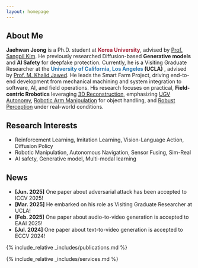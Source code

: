 ```yaml
---
layout: homepage
---
```


## About Me

**Jaehwan Jeong** is a Ph.D. student at **<span style="color:#A41E34">Korea University</span>**, advised by [Prof. Sangpil Kim](https://kuaicv.com). He previously researched Diffusion-based **Generative models** and **AI Safety** for deepfake protection. Currently, he is a Visiting Graduate Researcher at the **<span style="color:#2774AE">University of California, Los Angeles</span> (UCLA)**
, advised by [Prof. M. Khalid Jawed](https://structures.computer). He leads the Smart Farm Project, driving end-to-end development from mechanical machining and system integration to software, AI, and field operations. His research focuses on practical, **Field-centric Rrobotics** leveraging <u>3D Reconstruction</u>, emphasizing <u>UGV Autonomy</u>, <u>Robotic Arm Manipulation</u> for object handling, and <u>Robust Perception</u> under real-world conditions.

## Research Interests
<!--
- **3D Vision & Autonomous Driving:** 3D Reconstruction (SLAM, Segmentation, Skeleton-based), Visual Perception, Robust Mapping, Motion Planning   
- **Generative AI:** Diffusion-based Methods, AI Safety  
- **Robotics Systems:** Field Robotics, Model Predictive Control, Robot Operating Systems, Communication Protocols
-->
- Reinforcement Learning, Imitation Learning, Vision-Language Action, Diffusion Policy
- Robotic Manipulation, Autonomous Navigation, Sensor Fusing, Sim-Real
- AI safety, Generative model, Multi-modal learning



## News

- **[Jun. 2025]** One paper about adversarial attack has been accepted to ICCV 2025!
- **[Mar. 2025]** He embarked on his role as Visiting Graduate Researcher at UCLA!
- **[Feb. 2025]** One paper about audio-to-video generation is accepted to EAAI 2025!
- **[Jul. 2024]** One paper about text-to-video generation is accepted to ECCV 2024!

{% include_relative _includes/publications.md %}

{% include_relative _includes/services.md %}
